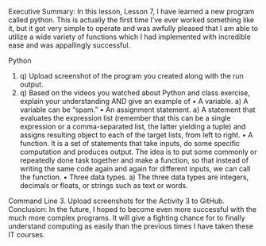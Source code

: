 Executive Summary: In this lesson, Lesson 7, I have learned a new program called python. This is actually the first time I’ve ever worked something like it, but it got very simple to operate and was awfully pleased that I am able to utilize a wide variety of functions which I had implemented with incredible ease and was appallingly successful.

Python
1.	q) Upload screenshot of the program you created along with the run output. 
2.	q) Based on the videos you watched about Python and class exercise, explain your understanding AND give an example of 
•	A variable. a) A variable can be “spam.”
•	An assignment statement. a) A statement that evaluates the expression list (remember that this can be a single expression or a comma-separated list, the latter yielding a tuple) and assigns resulting object to each of the target lists, from left to right.
•	A function. It is a set of statements that take inputs, do some specific computation and produces output. The idea is to put some commonly or repeatedly done task together and make a function, so that instead of writing the same code again and again for different inputs, we can call the function.
•	Three data types. a) The three data types are integers, decimals or floats, or strings such as text or words.

Command Line
3.	Upload screenshots for the Activity 3 to GitHub.
Conclusion: In the future, I hoped to become even more successful with the much more complex programs. It will give a fighting chance for to finally understand computing as easily than the previous times I have taken these IT courses. 

